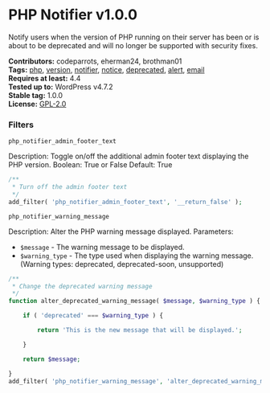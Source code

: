 # PHP Notifier v1.0.0

Notify users when the version of PHP running on their server has been or is about to be deprecated and will no longer be supported with security fixes.

**Contributors:** codeparrots, eherman24, brothman01 <br />
**Tags:** [php](https://wordpress.org/plugins/tags/php), [version](https://wordpress.org/plugins/tags/version), [notifier](https://wordpress.org/plugins/tags/notifier), [notice](https://wordpress.org/plugins/tags/notice), [deprecated](https://wordpress.org/plugins/tags/deprecated), [alert](https://wordpress.org/plugins/tags/alert), [email](https://wordpress.org/plugins/tags/email) <br />
**Requires at least:** 4.4 <br />
**Tested up to:** WordPress v4.7.2 <br />
**Stable tag:** 1.0.0 <br />
**License:** [GPL-2.0](https://www.gnu.org/licenses/gpl-2.0.html) <br />

### Filters ###

`php_notifier_admin_footer_text`

Description: Toggle on/off the additional admin footer text displaying the PHP version.
Boolean: True or False
Default: True

```php
/**
 * Turn off the admin footer text
 */
add_filter( 'php_notifier_admin_footer_text', '__return_false' );
```


`php_notifier_warning_message`

Description: Alter the PHP warning message displayed.
Parameters:
- `$message` - The warning message to be displayed.
- `$warning_type` - The type used when displaying the warning message. (Warning types: deprecated, deprecated-soon, unsupported)

```php
/**
 * Change the deprecated warning message
 */
function alter_deprecated_warning_message( $message, $warning_type ) {

	if ( 'deprecated' === $warning_type ) {

		return 'This is the new message that will be displayed.';

	}

	return $message;

}
add_filter( 'php_notifier_warning_message', 'alter_deprecated_warning_message', 10, 2 );
```
